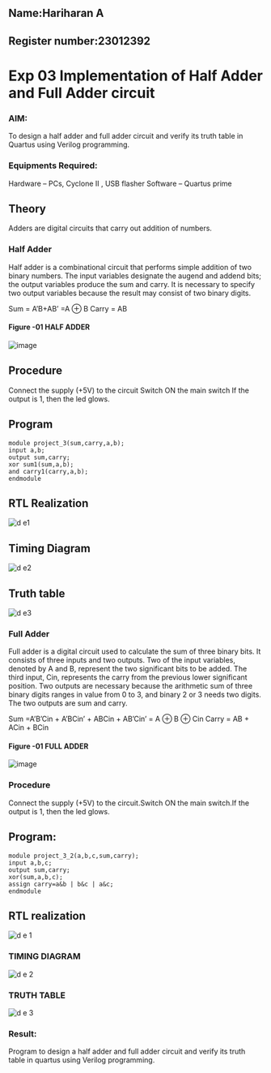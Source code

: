 ## Name:Hariharan A
## Register number:23012392

# Exp 03 Implementation of Half Adder and Full Adder circuit


### AIM:
To design a half adder and full adder circuit and verify its truth table in Quartus using Verilog programming.

### Equipments Required:
Hardware – PCs, Cyclone II , USB flasher
Software – Quartus prime
## Theory
Adders are digital circuits that carry out addition of numbers.

### Half Adder
Half adder is a combinational circuit that performs simple addition of two binary numbers. The input variables designate the augend and addend bits; the output variables produce the sum and carry. It is necessary to specify two output variables because the result may consist of two binary digits.

Sum = A’B+AB’ =A ⊕ B Carry = AB

#### Figure -01 HALF ADDER
 ![image](https://user-images.githubusercontent.com/36288975/163552156-a13e5a56-c638-4110-97d9-8896907c8d25.png)

 ## Procedure
 Connect the supply (+5V) to the circuit Switch ON the main switch If the output is 1, then the led glows.

 ## Program
```
module project_3(sum,carry,a,b); 
input a,b; 
output sum,carry; 
xor sum1(sum,a,b); 
and carry1(carry,a,b); 
endmodule
```

## RTL Realization
![d e1](https://github.com/hariharana59/Exp-02-Implementation-of-Half-Adder-and-Full-Adder-circuit/assets/144980130/71817b12-8be0-435a-86c4-975e08b69c04)

## Timing Diagram
![d e2](https://github.com/hariharana59/Exp-02-Implementation-of-Half-Adder-and-Full-Adder-circuit/assets/144980130/22fde24c-2842-4f9d-b14d-e47d1ad877dd)


## Truth table

![d e3](https://github.com/hariharana59/Exp-02-Implementation-of-Half-Adder-and-Full-Adder-circuit/assets/144980130/5e59b1a7-3a11-4bf2-8bcf-16af5565be6b)

### Full Adder
Full adder is a digital circuit used to calculate the sum of three binary bits. It consists of three inputs and two outputs. Two of the input variables, denoted by A and B, represent the two significant bits to be added. The third input, Cin, represents the carry from the previous lower significant position. Two outputs are necessary because the arithmetic sum of three binary digits ranges in value from 0 to 3, and binary 2 or 3 needs two digits. The two outputs are sum and carry.

Sum =A’B’Cin + A’BCin’ + ABCin + AB’Cin’ = A ⊕ B ⊕ Cin Carry = AB + ACin + BCin



 #### Figure -01 FULL ADDER


![image](https://user-images.githubusercontent.com/36288975/163552057-b3547877-6d07-45b4-b7e0-bcfebfad9e1d.png)



### Procedure

Connect the supply (+5V) to the circuit.Switch ON the main switch.If the output is 1, then the led glows.

## Program:
```
module project_3_2(a,b,c,sum,carry);
input a,b,c;
output sum,carry;
xor(sum,a,b,c);
assign carry=a&b | b&c | a&c;
endmodule
```


## RTL realization
![d e 1](https://github.com/hariharana59/Exp-02-Implementation-of-Half-Adder-and-Full-Adder-circuit/assets/144980130/85af7192-3c80-4ce4-b82b-71909d3cfc15)


### TIMING DIAGRAM
![d e 2](https://github.com/hariharana59/Exp-02-Implementation-of-Half-Adder-and-Full-Adder-circuit/assets/144980130/2e1aa2ca-9ee0-4d4e-8678-4c5a8fb7c0b4)


### TRUTH TABLE 
![d e 3](https://github.com/hariharana59/Exp-02-Implementation-of-Half-Adder-and-Full-Adder-circuit/assets/144980130/a321ec86-3881-4dab-8c4b-b72a9b07c7af)

### Result:
Program to design a half adder and full adder circuit and verify its truth table in quartus using Verilog programming.
